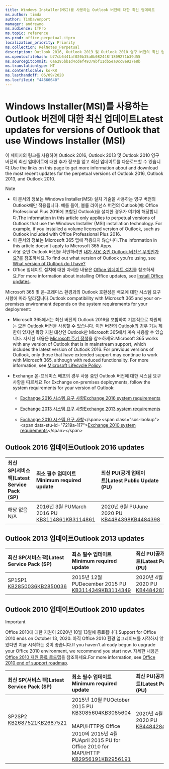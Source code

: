 ```yaml
---
title: Windows Installer(MSI)를 사용하는 Outlook 버전에 대한 최신 업데이트
ms.author: timda
author: TimDavenport
manager: andrewmo
ms.audience: ITPro
ms.topic: reference
ms.prod: office-perpetual-itpro
localization_priority: Priority
ms.collection: RelNotes_Perpetual
description: Outlook 2016, Outlook 2013 및 Outlook 2010 영구 버전의 최신 업데이트 정보에 대한 링크를 IT 전문가에게 제공합니다.
ms.openlocfilehash: b77cb6441af020b35a0b082448f1809271b39d55
ms.sourcegitcommit: 6a6295bb1d4cdef49379bf11db5ea0cc8e927e8b
ms.translationtype: HT
ms.contentlocale: ko-KR
ms.lasthandoff: 06/09/2020
ms.locfileid: "44666640"
---
```

# <a name="latest-updates-for-versions-of-outlook-that-use-windows-installer-msi"></a><span data-ttu-id="7219a-103">Windows Installer(MSI)를 사용하는 Outlook 버전에 대한 최신 업데이트</span><span class="sxs-lookup"><span data-stu-id="7219a-103">Latest updates for versions of Outlook that use Windows Installer (MSI)</span></span>

<span data-ttu-id="7219a-104">이 페이지의 링크를 사용하여 Outlook 2016, Outlook 2013 및 Outlook 2010 영구 버전의 최신 업데이트에 대한 추가 정보를 얻고 최신 업데이트를 다운로드할 수 있습니다.</span><span class="sxs-lookup"><span data-stu-id="7219a-104">Use the links on this page to get more information about and download the most recent updates for the perpetual versions of Outlook 2016, Outlook 2013, and Outlook 2010.</span></span>
  
> [!NOTE]
> - <span data-ttu-id="7219a-p101">이 문서의 정보는 Windows Installer(MSI) 설치 기술을 사용하는 영구 버전의 Outlook에만 적용됩니다. 예를 들어, 볼륨 라이선스 버전의 Outlook(예: Office Professional Plus 2016에 포함된 Outlook)을 설치한 경우가 여기에 해당합니다.</span><span class="sxs-lookup"><span data-stu-id="7219a-p101">The information in this article only applies to perpetual versions of Outlook that use the Windows Installer (MSI) installation technology. For example, if you installed a volume licensed version of Outlook, such as Outlook included with Office Professional Plus 2016.</span></span>
> - <span data-ttu-id="7219a-107">이 문서의 정보는 Microsoft 365 앱에 적용되지 않습니다.</span><span class="sxs-lookup"><span data-stu-id="7219a-107">The information in this article doesn't apply to Microsoft 365 Apps.</span></span>
> - <span data-ttu-id="7219a-108">사용 중인 Outlook 버전을 확인하려면 [내가 사용 중인 Outlook 버전은 무엇인가요?](https://support.office.com/article/b3a9568c-edb5-42b9-9825-d48d82b2257c)를 참조하세요.</span><span class="sxs-lookup"><span data-stu-id="7219a-108">To find out what version of Outlook you're using, see [What version of Outlook do I have?](https://support.office.com/article/b3a9568c-edb5-42b9-9825-d48d82b2257c)</span></span>
> - <span data-ttu-id="7219a-109">Office 업데이트 설치에 대한 자세한 내용은 [Office 업데이트 설치](https://support.office.com/article/2ab296f3-7f03-43a2-8e50-46de917611c5)를 참조하세요.</span><span class="sxs-lookup"><span data-stu-id="7219a-109">For more information about installing Office updates, see [Install Office updates](https://support.office.com/article/2ab296f3-7f03-43a2-8e50-46de917611c5).</span></span> 
  
<span data-ttu-id="7219a-110">Microsoft 365 및 온-프레미스 환경과의 Outlook 호환성은 배포에 대한 시스템 요구 사항에 따라 달라집니다.</span><span class="sxs-lookup"><span data-stu-id="7219a-110">Outlook compatibility with Microsoft 365 and your on-premises environment depends on the system requirements for your deployment:</span></span>
  
- <span data-ttu-id="7219a-p102">Microsoft 365에서는 최신 버전의 Outlook 2016을 포함하여 기본적으로 지원되는 모든 Outlook 버전을 사용할 수 있습니다. 이전 버전의 Outlook의 경우 기능 제한이 있지만 확장 지원 대상인 Outlook만 Microsoft 365에서 계속 사용할 수 있습니다. 자세한 내용은 [Microsoft 주기 정책](https://support.microsoft.com/lifecycle)을 참조하세요.</span><span class="sxs-lookup"><span data-stu-id="7219a-p102">Microsoft 365 works with any version of Outlook that is in mainstream support, which includes the latest version of Outlook 2016. For previous versions of Outlook, only those that have extended support may continue to work with Microsoft 365, although with reduced functionality. For more information, see [Microsoft Lifecycle Policy](https://support.microsoft.com/lifecycle).</span></span>
    
- <span data-ttu-id="7219a-114">Exchange 온-프레미스 배포의 경우 사용 중인 Outlook 버전에 대한 시스템 요구 사항을 따르세요.</span><span class="sxs-lookup"><span data-stu-id="7219a-114">For Exchange on-premises deployments, follow the system requirements for your version of Outlook:</span></span>
    
  - [<span data-ttu-id="7219a-115">Exchange 2016 시스템 요구 사항</span><span class="sxs-lookup"><span data-stu-id="7219a-115">Exchange 2016 system requirements</span></span>](https://docs.microsoft.com/Exchange/plan-and-deploy/system-requirements)
    
  - [<span data-ttu-id="7219a-116">Exchange 2013 시스템 요구 사항</span><span class="sxs-lookup"><span data-stu-id="7219a-116">Exchange 2013 system requirements</span></span>](https://docs.microsoft.com/exchange/exchange-2013-system-requirements-exchange-2013-help)
    
  - <span data-ttu-id="7219a-117">[Exchange 2010 시스템 요구 사항](https://docs.microsoft.com/previous-versions/office/exchange-server-2010/aa996719(v=exchg.141))</span><span class="sxs-lookup"><span data-stu-id="7219a-117">[Exchange 2010 system requirements](https://docs.microsoft.com/previous-versions/office/exchange-server-2010/aa996719(v=exchg.141))</span></span>

   
## <a name="outlook-2016-updates"></a><span data-ttu-id="7219a-118">Outlook 2016 업데이트</span><span class="sxs-lookup"><span data-stu-id="7219a-118">Outlook 2016 updates</span></span>

|<span data-ttu-id="7219a-119">**최신 SP(서비스 팩)**</span><span class="sxs-lookup"><span data-stu-id="7219a-119">**Latest Service Pack (SP)**</span></span>|<span data-ttu-id="7219a-120">**최소 필수 업데이트**</span><span class="sxs-lookup"><span data-stu-id="7219a-120">**Minimum required update**</span></span>|<span data-ttu-id="7219a-121">**최신 PU(공개 업데이트)**</span><span class="sxs-lookup"><span data-stu-id="7219a-121">**Latest Public Update (PU)**</span></span>|
|:-----|:-----|:-----|
|<span data-ttu-id="7219a-122">해당 없음</span><span class="sxs-lookup"><span data-stu-id="7219a-122">N/A</span></span>  <br/> |<span data-ttu-id="7219a-123">2016년 3월 PU</span><span class="sxs-lookup"><span data-stu-id="7219a-123">March 2016 PU</span></span> <br/>[<span data-ttu-id="7219a-124">KB3114861</span><span class="sxs-lookup"><span data-stu-id="7219a-124">KB3114861</span></span>](https://support.microsoft.com/help/3114861) <br/> |<span data-ttu-id="7219a-125">2020년 6월 PU</span><span class="sxs-lookup"><span data-stu-id="7219a-125">June 2020 PU</span></span> <br/>[<span data-ttu-id="7219a-126">KB4484398</span><span class="sxs-lookup"><span data-stu-id="7219a-126">KB4484398</span></span>](https://support.microsoft.com/help/4484398) 

## <a name="outlook-2013-updates"></a><span data-ttu-id="7219a-127">Outlook 2013 업데이트</span><span class="sxs-lookup"><span data-stu-id="7219a-127">Outlook 2013 updates</span></span>

|<span data-ttu-id="7219a-128">**최신 SP(서비스 팩)**</span><span class="sxs-lookup"><span data-stu-id="7219a-128">**Latest Service Pack (SP)**</span></span>|<span data-ttu-id="7219a-129">**최소 필수 업데이트**</span><span class="sxs-lookup"><span data-stu-id="7219a-129">**Minimum required update**</span></span>|<span data-ttu-id="7219a-130">**최신 PU(공개 업데이트)**</span><span class="sxs-lookup"><span data-stu-id="7219a-130">**Latest Public Update (PU)**</span></span>|
|:-----|:-----|:-----|
|<span data-ttu-id="7219a-131">SP1</span><span class="sxs-lookup"><span data-stu-id="7219a-131">SP1</span></span>  <br/>[<span data-ttu-id="7219a-132">KB2850036</span><span class="sxs-lookup"><span data-stu-id="7219a-132">KB2850036</span></span>](https://go.microsoft.com/fwlink/p/?LinkId=512538) <br/> |<span data-ttu-id="7219a-133">2015년 12월 PU</span><span class="sxs-lookup"><span data-stu-id="7219a-133">December 2015 PU</span></span> <br/>[<span data-ttu-id="7219a-134">KB3114349</span><span class="sxs-lookup"><span data-stu-id="7219a-134">KB3114349</span></span>](https://support.microsoft.com/kb/3114349) <br/> |<span data-ttu-id="7219a-135">2020년 4월 PU</span><span class="sxs-lookup"><span data-stu-id="7219a-135">April 2020 PU</span></span> <br/>[<span data-ttu-id="7219a-136">KB4484281</span><span class="sxs-lookup"><span data-stu-id="7219a-136">KB4484281</span></span>](https://support.microsoft.com/help/4484281)  |
   
## <a name="outlook-2010-updates"></a><span data-ttu-id="7219a-137">Outlook 2010 업데이트</span><span class="sxs-lookup"><span data-stu-id="7219a-137">Outlook 2010 updates</span></span>
> [!IMPORTANT]
<span data-ttu-id="7219a-138">Office 2010에 대한 지원이 2020년 10월 13일에 종료됩니다.</span><span class="sxs-lookup"><span data-stu-id="7219a-138">Support for Office 2010 ends on October 13, 2020.</span></span> <span data-ttu-id="7219a-139">아직 Office 2010 환경 업그레이드를 시작하지 않았다면 지금 시작하는 것이 좋습니다.</span><span class="sxs-lookup"><span data-stu-id="7219a-139">If you haven't already begun to upgrade your Office 2010 environment, we recommend you start now.</span></span> <span data-ttu-id="7219a-140">자세한 내용은 [Office 2010 지원 종료 로드맵](https://docs.microsoft.com/DeployOffice/office-2010-end-support-roadmap)을 참조하세요.</span><span class="sxs-lookup"><span data-stu-id="7219a-140">For more information, see [Office 2010 end of support roadmap](https://docs.microsoft.com/DeployOffice/office-2010-end-support-roadmap).</span></span>

|<span data-ttu-id="7219a-141">**최신 SP(서비스 팩)**</span><span class="sxs-lookup"><span data-stu-id="7219a-141">**Latest Service Pack (SP)**</span></span>|<span data-ttu-id="7219a-142">**최소 필수 업데이트**</span><span class="sxs-lookup"><span data-stu-id="7219a-142">**Minimum required update**</span></span>|<span data-ttu-id="7219a-143">**최신 PU(공개 업데이트)**</span><span class="sxs-lookup"><span data-stu-id="7219a-143">**Latest Public Update (PU)**</span></span>|
|:-----|:-----|:-----|
|<span data-ttu-id="7219a-144">SP2</span><span class="sxs-lookup"><span data-stu-id="7219a-144">SP2</span></span> <br/>[<span data-ttu-id="7219a-145">KB2687521</span><span class="sxs-lookup"><span data-stu-id="7219a-145">KB2687521</span></span>](https://go.microsoft.com/fwlink/p/?LinkId=512542) <br><br><br><br/> |<span data-ttu-id="7219a-146">2015년 10월 PU</span><span class="sxs-lookup"><span data-stu-id="7219a-146">October 2015 PU</span></span> <br/> [<span data-ttu-id="7219a-147">KB3085604</span><span class="sxs-lookup"><span data-stu-id="7219a-147">KB3085604</span></span>](https://support.microsoft.com/kb/3085604) <br/><br/>  <span data-ttu-id="7219a-148">MAPI/HTTP용 Office 2010의 2015년 4월 PU</span><span class="sxs-lookup"><span data-stu-id="7219a-148">April 2015 PU for Office 2010 for MAPI/HTTP</span></span> <br/> [<span data-ttu-id="7219a-149">KB2956191</span><span class="sxs-lookup"><span data-stu-id="7219a-149">KB2956191</span></span>](https://support.microsoft.com/help/2956191/april-14-2015-update-for-office-2010-kb2956191) <br/> |<span data-ttu-id="7219a-150">2020년 4월 PU</span><span class="sxs-lookup"><span data-stu-id="7219a-150">April 2020 PU</span></span> <br/>[<span data-ttu-id="7219a-151">KB4484284</span><span class="sxs-lookup"><span data-stu-id="7219a-151">KB4484284</span></span>](https://support.microsoft.com/help/4484284) <br><br><br><br/>|
   


